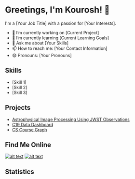 # Greetings, I'm Kourosh! 👋

I'm a [Your Job Title] with a passion for [Your Interests]. 

- 🔭 I’m currently working on [Current Project]
- 🌱 I’m currently learning [Current Learning Goals]
- 💬 Ask me about [Your Skills]
- 📫 How to reach me: [Your Contact Information]
- 😄 Pronouns: [Your Pronouns]

## Skills

- [Skill 1]
- [Skill 2]
- [Skill 3]

## Projects

- [Astrophysical Image Processing Using JWST Observations](https://github.com/KouroshKSH/Astrophysical-Image-Processing-Using-JWST)
- [C19 Data Dashboard](https://github.com/KouroshKSH/c19)
- [CS Course Graph](https://github.com/KouroshKSH/CS-Course-Graph)


## Find Me Online

[![alt text](https://i.imgur.com/E3U3d6u.png "Your Website")](https://www.yourwebsite.com/)
[![alt text](https://i.imgur.com/QsXsBaW.png "LinkedIn")](https://www.linkedin.com/in/yourusername/)


## Statistics
